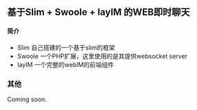 ## 基于Slim + Swoole + layIM 的WEB即时聊天
#### 简介

 - Slim 自己搭建的一个基于slim的框架
 - Swoole 一个PHP扩展，这里使用的是其提供websocket server
 - layIM 一个完整的webIM的前端组件
 
 ### 其他
 Coming soon.